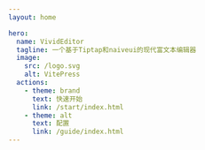 ```yaml
---
layout: home

hero:
  name: VividEditor
  tagline: 一个基于Tiptap和naiveui的现代富文本编辑器
  image:
    src: /logo.svg
    alt: VitePress
  actions:
    - theme: brand
      text: 快速开始
      link: /start/index.html
    - theme: alt
      text: 配置
      link: /guide/index.html
---
```


<script setup>
import {computed, ref, watch} from "vue";
import {useMutationObserver} from "@vueuse/core";
import {zhCN, dateZhCN, NConfigProvider, NCard, NInput, darkTheme, useOsTheme} from "naive-ui";

const text = ref("");
const theme = computed(()=>{
    if (dark.value){
        return darkTheme
    }
    return null
});
const osTheme = useOsTheme();
const dom = document.querySelector('html');
const dark = ref(false);
watch(osTheme,(val)=>{
  dark.value = val === 'dark'  
});
function updateTheme(){
  dark.value = dom.classList.contains('dark')
}
const observer = useMutationObserver(dom, (mutations) => {
    updateTheme()
}, {
  attributes: true,
});

updateTheme()
</script>


<ClientOnly>
<n-config-provider :theme="theme" :locale="zhCN" :date-locale="dateZhCN" style="height: 100%">
<div style="display: flex;justify-content: center;flex-direction: column;align-items: center">
    <div style="padding: 40px;max-width:1280px;height: 600px">
        <vivid-editor v-model="text" :dark="dark"/>
    </div>
    <div title="输出内容" style="padding: 40px;max-width:1280px;width: 100%"> 
        <n-input
          v-model:value="text"
          type="textarea"
        />
    </div>
</div>
 </n-config-provider>
</ClientOnly>
